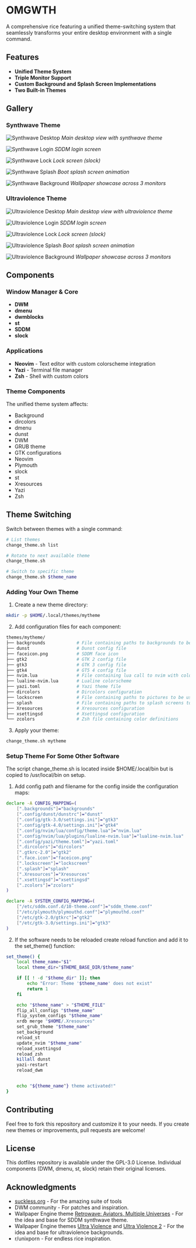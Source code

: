 # OMGWTH

A comprehensive rice featuring a unified theme-switching system that seamlessly transforms your entire desktop environment with a single command.

## Features

- **Unified Theme System**
- **Triple Monitor Support**
- **Custom Background and Splash Screen Implementations**
- **Two Built-in Themes**

## Gallery

### Synthwave Theme

![Synthwave Desktop](screenshots/synthwave_screenshot.png)
_Main desktop view with synthwave theme_

![Synthwave Login](screenshots/synthwave_login_screen.png)
_SDDM login screen_

![Synthwave Lock](screenshots/synthwave_lock_screen.png)
_Lock screen (slock)_

![Synthwave Splash](screenshots/synthwave_splash.gif)
_Boot splash screen animation_

![Synthwave Background](screenshots/synthwave_background.gif)
_Wallpaper showcase across 3 monitors_

### Ultraviolence Theme

![Ultraviolence Desktop](screenshots/ultraviolence_screenshot.png)
_Main desktop view with ultraviolence theme_

![Ultraviolence Login](screenshots/ultraviolence_login_screen.png)
_SDDM login screen_

![Ultraviolence Lock](screenshots/ultraviolence_lock_screen.png)
_Lock screen (slock)_

![Ultraviolence Splash](screenshots/ultraviolence_splash.gif)
_Boot splash screen animation_

![Ultraviolence Background](screenshots/ultraviolence_background.gif)
_Wallpaper showcase across 3 monitors_

## Components

### Window Manager & Core

- **DWM**
- **dmenu**
- **dwmblocks**
- **st**
- **SDDM**
- **slock**

### Applications

- **Neovim** - Text editor with custom colorscheme integration
- **Yazi** - Terminal file manager
- **Zsh** - Shell with custom colors

### Theme Components

The unified theme system affects:

- Background
- dircolors
- dmenu
- dunst
- DWM
- GRUB theme
- GTK configurations
- Neovim
- Plymouth
- slock
- st
- Xresources
- Yazi
- Zsh

## Theme Switching

Switch between themes with a single command:

```bash
# List themes
change_theme.sh list

# Rotate to next available theme
change_theme.sh

# Switch to specific theme
change_theme.sh $theme_name

```

### Adding Your Own Theme

1. Create a new theme directory:

```bash
mkdir -p $HOME/.local/themes/mytheme
```

2. Add configuration files for each component:

```bash
themes/mytheme/
├── backgrounds            # File containing paths to backgrounds to be used by screenweaver
├── dunst                  # Dunst config file
├── faceicon.png           # SDDM face icon
├── gtk2                   # GTK 2 config file
├── gtk3                   # GTK 3 config file
├── gtk4                   # GT5 4 config file
├── nvim.lua               # File containing lua call to nvim with colorscheme to be used
├── lualine-nvim.lua       # Lualine colorscheme
├── yazi.toml              # Yazi theme file
├── dircolors              # Dircolors configuration
├── lockscreen             # File containing paths to pictures to be used by slock
├── splash                 # File containing paths to splash screens to be used by simplesplash
├── Xresources             # Xresources configuration
├── xsettingsd             # Xsettingsd configuration
└── zcolors                # Zsh file containing color definitions
```

3. Apply your theme:

```bash
change_theme.sh mytheme
```

### Setup Theme For Some Other Software

The script change_theme.sh is located inside $HOME/.local/bin but is copied to /usr/local/bin on setup.

1. Add config path and filename for the config inside the configuration maps:

```bash
declare -A CONFIG_MAPPING=(
    [".backgrounds"]="backgrounds"
    [".config/dunst/dunstrc"]="dunst"
    [".config/gtk-3.0/settings.ini"]="gtk3"
    [".config/gtk-4.0/settings.ini"]="gtk4"
    [".config/nvim/lua/config/theme.lua"]="nvim.lua"
    [".config/nvim/lua/plugins/lualine-nvim.lua"]="lualine-nvim.lua"
    [".config/yazi/theme.toml"]="yazi.toml"
    [".dircolors"]="dircolors"
    [".gtkrc-2.0"]="gtk2"
    [".face.icon"]="faceicon.png"
    [".lockscreen"]="lockscreen"
    [".splash"]="splash"
    [".Xresources"]="Xresources"
    [".xsettingsd"]="xsettingsd"
    [".zcolors"]="zcolors"
)

declare -A SYSTEM_CONFIG_MAPPING=(
    ["/etc/sddm.conf.d/10-theme.conf"]="sddm_theme.conf"
    ["/etc/plymouth/plymouthd.conf"]="plymouthd.conf"
    ["/etc/gtk-2.0/gtkrc"]="gtk2"
    ["/etc/gtk-3.0/settings.ini"]="gtk3"
)
```

2. If the software needs to be reloaded create reload function and add it to the set_theme() function:

```bash
set_theme() {
    local theme_name="$1"
    local theme_dir="$THEME_BASE_DIR/$theme_name"

    if [[ ! -d "$theme_dir" ]]; then
        echo "Error: Theme '$theme_name' does not exist"
        return 1
    fi

    echo "$theme_name" > "$THEME_FILE"
    flip_all_configs "$theme_name"
    flip_system_configs "$theme_name"
    xrdb merge "$HOME/.Xresources"
    set_grub_theme "$theme_name"
    set_background
    reload_st
    update_nvim "$theme_name"
    reload_xsettingsd
    reload_zsh
    killall dunst
    yazi-restart
    reload_dwm


    echo "${theme_name^} theme activated!"
}
```

## Contributing

Feel free to fork this repository and customize it to your needs. If you create new themes or improvements, pull requests are welcome!

## License

This dotfiles repository is available under the GPL-3.0 License. Individual components (DWM, dmenu, st, slock) retain their original licenses.

## Acknowledgments

- [suckless.org](https://suckless.org) - For the amazing suite of tools
- DWM community - For patches and inspiration.
- Wallpaper Engine theme [Retrowave: Aviators, Multiple Universes](https://steamcommunity.com/sharedfiles/filedetails/?id=2608134975) - For the idea and base for SDDM synthwave theme.
- Wallpaper Engine themes [Ultra Violence](https://steamcommunity.com/sharedfiles/filedetails/?id=2924473476) and [Ultra Violence 2](https://steamcommunity.com/sharedfiles/filedetails/?id=3135349796) - For the idea and base for ultraviolence backgrounds.
- r/unixporn - For endless rice inspiration.
